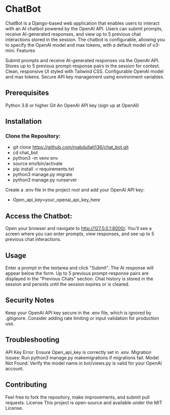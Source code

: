 # ChatBot
ChatBot is a Django-based web application that enables users to interact with an AI chatbot powered by the OpenAI API. Users can submit prompts, receive AI-generated responses, and view up to 5 previous chat interactions stored in the session. The chatbot is configurable, allowing you to specify the OpenAI model and max tokens, with a default model of o3-mini.
Features

Submit prompts and receive AI-generated responses via the OpenAI API.
Stores up to 5 previous prompt-response pairs in the session for context.
Clean, responsive UI styled with Tailwind CSS.
Configurable OpenAI model and max tokens.
Secure API key management using environment variables.

## Prerequisites

Python 3.8 or higher
Git
An OpenAI API key (sign up at OpenAI)

## Installation

### Clone the Repository:

-  git clone https://github.com/mabdullah136/chat_bot.git
- cd chat_bot
- python3 -m venv env
- source env/bin/activate  
- pip install -r requirements.txt
- python3 manage.py migrate
- python3 manage.py runserver

Create a .env file in the project root and add your OpenAI API key:
- Open_api_key=your_openai_api_key_here

## Access the Chatbot:
Open your browser and navigate to http://127.0.0.1:8000/. You’ll see a screen where you can enter prompts, view responses, and see up to 5 previous chat interactions.

## Usage

Enter a prompt in the textarea and click "Submit".
The AI response will appear below the form.
Up to 5 previous prompt-response pairs are displayed in the "Previous Chats" section.
Chat history is stored in the session and persists until the session expires or is cleared.

## Security Notes

Keep your OpenAI API key secure in the .env file, which is ignored by .gitignore.
Consider adding rate limiting or input validation for production use.

## Troubleshooting

API Key Error: Ensure Open_api_key is correctly set in .env.
Migration Issues: Run python3 manage.py makemigrations if migrations fail.
Model Not Found: Verify the model name in bot/views.py is valid for your OpenAI account.

## Contributing
Feel free to fork the repository, make improvements, and submit pull requests.
License
This project is open-source and available under the MIT License.
